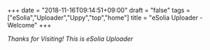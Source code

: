 +++
date = "2018-11-16T09:14:51+09:00"
draft = "false"
tags = ["eSolia","Uploader","Uppy","top","home"]
title = "eSolia Uploader - Welcome"
+++

_Thanks for Visiting! This is eSolia Uploader_ 

<div class="DashboardContainer mb4"></div>

